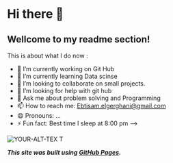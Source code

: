 
# Hi there 👋
## Wellcome to my readme section!

<!--**EbtisamElgerghani/EbtisamElgerghani** is a ✨ _special_ ✨ repository because its `README.md` (this file) appears on your GitHub profile. -->

<!-- this section to add any relivant comment -->

This is about what I do now :

- 🔭 I’m currently working on Git Hub
- 🌱 I’m currently learning Data scinse 
- 👯 I’m looking to collaborate on small projects.
- 🤔 I’m looking for help with git hub
- 💬 Ask me about problem solving and Programming
- 📫 How to reach me: Ebtisam.elgerghani@gmail.com
- 😄 Pronouns: ...
- ⚡ Fun fact: Best time I sleep at 8:00 pm 
-->

<picture>
 <source media="(prefers-color-scheme: dark)" srcset="https://user-images.githubusercontent.com/25423296/163456776-7f95b81a-f1ed-45f7-b7ab-8fa810d529fa.png">
 <source media="(prefers-color-scheme: light)" srcset="https://user-images.githubusercontent.com/25423296/163456779-a8556205-d0a5-45e2-ac17-42d089e3c3f8.png">
 <img alt=" YOUR-ALT-TEX T" src="https://user-images.githubusercontent.com/25423296/163456779-a8556205-d0a5-45e2-ac17-42d089e3c3f8.pn">
</picture>

***This site was built using [GitHub Pages](https://pages.github.com/).***
